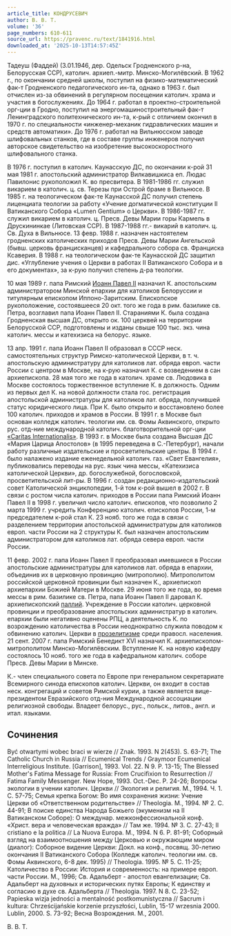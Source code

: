 ```yaml
---
article_title: КОНДРУСЕВИЧ
author: В. В. Т.
volume: '36'
page_numbers: 610-611
source_url: https://pravenc.ru/text/1841916.html
downloaded_at: '2025-10-13T14:57:45Z'
---
```


Тадеуш (Фаддей) (3.01.1946, дер. Одельск Гродненского р-на, Белорусская ССР), католич. архиеп.-митр. Минско-Могилёвский. В 1962 г., по окончании средней школы, поступил на физико-математический фак-т Гродненского педагогического ин-та, однако в 1963 г. был отчислен из-за обвинений в регулярном посещении католич. храма и участия в богослужениях. До 1964 г. работал в проектно-строительной орг-ции в Гродно, поступил на энергомашиностроительный фак-т Ленинградского политехнического ин-та, к-рый с отличием окончил в 1970 г. по специальности «инженер-механик гидравлических машин и средств автоматики». До 1976 г. работал на Вильнюсском заводе шлифовальных станков, где в составе группы инженеров получил авторское свидетельство на изобретение высокоскоростного шлифовального станка.

В 1976 г. поступил в католич. Каунасскую ДС, по окончании к-рой 31 мая 1981 г. апостольский администратор Вилкавишкиса еп. Людас Павилонис рукоположил К. во пресвитера. В 1981-1986 гг. служил викарием в католич. ц. св. Терезы при Острой браме в Вильнюсе. В 1985 г. на теологическом фак-те Каунасской ДС получил степень лиценциата теологии за работу «Учение догматической конституции II Ватиканского Собора «Lumen Gentium» о Церкви». В 1986-1987 гг. служил викарием в католич. ц. Пресв. Девы Марии горы Кармель в Друскининкае (Литовская ССР). В 1987-1988 гг.- викарий в католич. ц. Св. Духа в Вильнюсе. 13 февр. 1988 г. назначен настоятелем гродненских католических приходов Пресв. Девы Марии Ангельской (бывш. церковь францисканцев) и кафедрального собора св. Франциска Ксаверия. В 1988 г. на теологическом фак-те Каунасской ДС защитил дис. «Углубление учения о Церкви в работах II Ватиканского Собора и в его документах», за к-рую получил степень д-ра теологии.

10 мая 1989 г. папа Римский [Иоанн Павел II](<https://pravenc.ru/text/Иоанн Павел II.html>) назначил К. апостольским администратором Минской епархии для католиков Белоруссии и титулярным епископом Иппоно-Заритским. Епископское рукоположение, состоявшееся 20 окт. того же года в рим. базилике св. Петра, возглавил папа Иоанн Павел II. Стараниями К. была создана Гродненская высшая ДС, открыто ок. 100 церквей на территории Белорусской ССР, подготовлены и изданы свыше 100 тыс. экз. чина католич. мессы и катехизиса на белорус. языке.

13 апр. 1991 г. папа Иоанн Павел II образовал в СССР неск. самостоятельных структур Римско-католической Церкви, в т. ч. апостольскую администратуру для католиков лат. обряда европ. части России с центром в Москве, на к-рую назначил К. с возведением в сан архиепископа. 28 мая того же года в католич. храме св. Людовика в Москве состоялось торжественное вступление К. в должность. Одним из первых дел К. на новой должности стала гос. регистрация апостольской администратуры для католиков лат. обряда, получившей статус юридического лица. При К. было открыто и восстановлено более 100 католич. приходов и храмов в России. В 1991 г. в Москве был основан колледж католич. теологии им. св. Фомы Аквинского, открыто рус. отд-ние международной католич. благотворительной орг-ции [«Caritas Internationalis»](<https://pravenc.ru/text/ Caritas Internationalis .html>). В 1993 г. в Москве была создана Высшая ДС «Мария Царица Апостолов» (в 1995 переведена в С.-Петербург), начали работу различные издательские и просветительские центры. В 1994 г. было налажено издание еженедельной католич. газ. «Свет Евангелия», публиковались переводы на рус. язык чина мессы, «Катехизиса католической Церкви», др. богослужебной, богословской, просветительской лит-ры. В 1996 г. создан редакционно-издательский совет Католической энциклопедии, 1-й том к-рой вышел в 2002 г. В связи с ростом числа католич. приходов в России папа Римский Иоанн Павел II в 1998 г. увеличил число католич. епископов, что позволило 2 марта 1999 г. учредить Конференцию католич. епископов России, 1-м председателем к-рой стал К. 23 нояб. того же года в связи с разделением территории апостольской администратуры для католиков европ. части России на 2 структуры К. был назначен апостольским администратором для католиков лат. обряда севера европ. части России.

11 февр. 2002 г. папа Иоанн Павел II преобразовал имевшиеся в России апостольские администратуры для католиков лат. обряда в епархии, объединив их в церковную провинцию (митрополию). Митрополитом российской церковной провинции был назначен К., архиепископ архиепархии Божией Матери в Москве. 29 июня того же года, во время мессы в рим. базилике св. Петра, папа Иоанн Павел II даровал К. архиепископский [паллий](https://pravenc.ru/text/Паллий.html). Учреждение в России католич. церковной провинции и преобразование апостольских администратур в католич. епархии были негативно оценены РПЦ, а деятельность К. по возрождению католичества в России неоднократно служила поводом к обвинению католич. Церкви в [прозелитизме](https://pravenc.ru/text/прозелитизме.html) среди правосл. населения. 21 сент. 2007 г. папа Римский Бенедикт XVI назначил К. архиепископом-митрополитом Минско-Могилёвским. Вступление К. на новую кафедру состоялось 10 нояб. того же года в кафедральном католич. соборе Пресв. Девы Марии в Минске.

К.- член специального совета по Европе при генеральном секретариате Всемирного синода епископов католич. Церкви, он входит в состав неск. конгрегаций и советов Римской курии, а также является вице-президентом Евразийского отд-ния Международной ассоциации религиозной свободы. Владеет белорус., рус., польск., литов., англ. и итал. языками.

## Сочинения

Być otwartymi wobec braci w wierze // Znak. 1993. N 2(453). S. 63-71; The Catholic Church in Russia // Ecumenical Trends / Graymoor Ecumenical Interreligious Institute. [Garrison], 1993. Vol. 22. N 9. P. 13-15; The Blessed Mother's Fatima Message for Russia: From Crucifixion to Resurrection // Fatima Family Messenger. New Hope, 1993. Oct.-Dec. P. 24-26; Вопросы экологии в учении католич. Церкви // Экология и религия. М., 1994. Ч. 1. С. 57-75; Семья крепка Богом: Во имя сохранения жизни: Учение Церкви об «Ответственном родительстве» // Theologia. М., 1994. № 2. С. 44-91; В поиске единства Народа Божьего (экуменизм на II Ватиканском Соборе): О междунар. межконфессиональной конф. «Христ. вера и человеческая вражда» // Там же. 1994. № 3. С. 27-43; Il cristiano e la politica // La Nuova Europa. М., 1994. N 6. P. 81-91; Соборный взгляд на взаимоотношения между Церковью и окружающим миром (диалог): Соборное видение Церкви: Докл. на конф., посвящ. 30-летию окончания II Ватиканского Собора (Колледж католич. теологии им. св. Фомы Аквинского, 6-8 дек. 1995) // Theologia. 1995. № 5. С. 11-25; Католичество в России: История и современность: на примере европ. части России. М., 1996; Св. Адальберт - апостол евангелизации; Св. Адальберт на духовных и исторических путях Европы; К единству и согласию в духе св. Адальберта // Theologia. 1997. N 8. С. 23-52; Papieska wizja jedności a mentalność postkomunistyczna // Sacrum i kultura: Chrześcijańskie korzenie przyszłości, Lublin, 15-17 wrzesnia 2000. Lublin, 2000. S. 73-92; Весна Возрождения. М., 2001.

В. В. Т.
